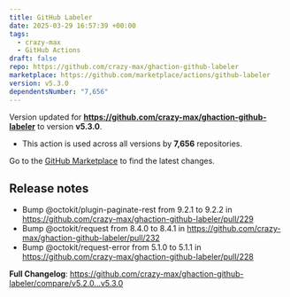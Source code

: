 ```yaml
---
title: GitHub Labeler
date: 2025-03-29 16:57:39 +00:00
tags:
  - crazy-max
  - GitHub Actions
draft: false
repo: https://github.com/crazy-max/ghaction-github-labeler
marketplace: https://github.com/marketplace/actions/github-labeler
version: v5.3.0
dependentsNumber: "7,656"
---
```



Version updated for **https://github.com/crazy-max/ghaction-github-labeler** to version **v5.3.0**.
- This action is used across all versions by **7,656** repositories.

Go to the [GitHub Marketplace](https://github.com/marketplace/actions/github-labeler) to find the latest changes.

## Release notes

* Bump @octokit/plugin-paginate-rest from 9.2.1 to 9.2.2 in https://github.com/crazy-max/ghaction-github-labeler/pull/229
* Bump @octokit/request from 8.4.0 to 8.4.1 in https://github.com/crazy-max/ghaction-github-labeler/pull/232
* Bump @octokit/request-error from 5.1.0 to 5.1.1 in https://github.com/crazy-max/ghaction-github-labeler/pull/228

**Full Changelog**: https://github.com/crazy-max/ghaction-github-labeler/compare/v5.2.0...v5.3.0

